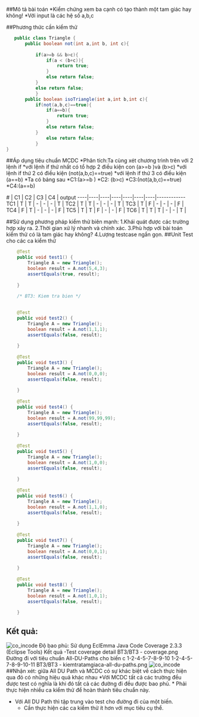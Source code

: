 ﻿##Mô tả bài toán
	*Kiểm chứng xem ba cạnh có tạo thành một tam giác hay không!
	*Với input là các hệ số a,b,c

##Phương thức cần kiểm thử
 ```java
	public class Triangle {
		public boolean not(int a,int b, int c){
			
			if(a>=b && b>c){
				if(a < (b+c)){
					return true;
				}
				else return false;
			}
			else return false;
			}
		public boolean isoTriangle(int a,int b,int c){
			if(not(a,b,c)==true){
				if(a==b){
					return true;
				}
				else return false;
			}
				else return false;
			}
}

```

##Áp dụng tiêu chuẩn MCDC
    *Phân tích:Ta cùng xét chương trình trên với 2 lệnh if
	*với lệnh if thứ nhất có tổ hợp 2 điều kiện con (a>=b )và (b>c)
	*với lệnh if thứ 2 có điều kiện (not(a,b,c)==true)
	*với lệnh if thứ 3 có điều kiện (a==b)
    *Ta có bảng sau
	*C1:(a>=b )
	*C2: (b>c)
	*C3:(not(a,b,c)==true)
	*C4:(a==b)

\#  | C1 | C2 | C3 | C4 |   output
----|----|----|----|----|----|----|------------
TC1 | T  | T  | -  | -  | -  | T |
TC2 | T  | T  | -  | -  | -  | T |
TC3 | T  |  F |  - | -  | -  | F |
TC4 | F  | T  | -  | -  | -  | F |
TC5 | T  | T  | F  | -  | -  | F |
TC6 | T  | T  | T  | -  | -  | T |	


##Sử dụng phương pháp kiểm thử biên mạnh:
	1.Khái quát được các trường hợp xảy ra.
	2.Thời gian xử lý nhanh và chính xác.
	3.Phù hợp với bài toán kiểm thử có là tam giác hay không?
	4.Lượng testcase ngắn gọn.
##Unit Test cho các ca kiểm thử
```java
	@Test
	public void test1() {
		Triangle A = new Triangle();
		boolean result = A.not(5,4,3);
		assertEquals(true, result);
		
	}
	
	/* BT3: Kiem tra bien */

	
	@Test
	public void test2() {
		Triangle A = new Triangle();
		boolean result = A.not(1,1,1);
		assertEquals(false, result);
		
	}
	
	@Test
	public void test3() {
		Triangle A = new Triangle();
		boolean result = A.not(0,0,0);
		assertEquals(false, result);
		
	}
	
	@Test
	public void test4() {
		Triangle A = new Triangle();
		boolean result = A.not(99,99,99);
		assertEquals(false, result);
		
	}
	
	@Test
	public void test5() {
		Triangle A = new Triangle();
		boolean result = A.not(1,0,0);
		assertEquals(false, result);
		
	}
	
	@Test
	public void test6() {
		Triangle A = new Triangle();
		boolean result = A.not(1,1,0);
		assertEquals(false, result);
		
	}
	
	@Test
	public void test7() {
		Triangle A = new Triangle();
		boolean result = A.not(0,0,1);
		assertEquals(false, result);
		
	}
	
	@Test
	public void test8() {
		Triangle A = new Triangle();
		boolean result = A.not(1,0,1);
		assertEquals(false, result);
		
	}
```

## Kết quả:
![co_incode](https://github.com/ducanhk58uet/int3117-2016/blob/master/PhungVanThang/BT3/coverage.png)
	Độ bao phủ: Sử dụng EclEmma Java Code Coverage 2.3.3 (Eclipse Tools)
	Kết quả
		-Test coverage detail  BT3/BT3 - coverage.png
 Đường đi với tiêu chuẩn All-DU-Paths cho biến c
1-2-4-5-7-8-9-10
1-2-4-5-7-8-9-10-11
BT3/BT3 - kiemtratamgiaca-all-du-paths.png
![co_incode](https://github.com/ducanhk58uet/int3117-2016/blob/master/PhungVanThang/BT3/kiemtratamgiaca-all-du-paths.png)
##Nhận xét: giữa All DU Path và MCDC có sự khác biệt về cách thực hiện qua đó có những hiệu quả khác nhau
*Với MCDC tất cả các trường đều được test có nghĩa là khi đó tất cả các đường đi đều được bao phủ.
	* Phải thực hiện nhiều ca kiểm thử để hoàn thành tiêu chuẩn này.
* Với All DU Path thì tập trung vào test cho đường đi của một biến.
	* Cần thực hiện các ca kiểm thử ít hơn với mục tiêu cụ thể.